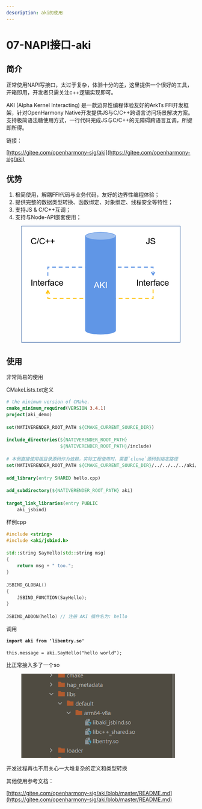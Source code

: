 ```yaml
---
description: aki的使用
---
```


# 07-NAPI接口-aki

## 简介

正常使用NAPI写接口，太过于复杂，体验十分的差，这里提供一个很好的工具，开箱即用，开发者只需关注c++逻辑实现即可。

AKI (Alpha Kernel Interacting) 是一款边界性编程体验友好的ArkTs FFI开发框架，针对OpenHarmony Native开发提供JS与C/C++跨语言访问场景解决方案。支持极简语法糖使用方式，一行代码完成JS与C/C++的无障碍跨语言互调，所键即所得。

链接：

[https://gitee.com/openharmony-sig/aki](https://gitee.com/openharmony-sig/aki)

## 优势

1. 极简使用，解耦FFI代码与业务代码，友好的边界性编程体验；
2. 提供完整的数据类型转换、函数绑定、对象绑定、线程安全等特性；
3. 支持JS & C/C++互调；
4. 支持与Node-API嵌套使用；

<figure><img src=".gitbook/assets/image (3).png" alt=""><figcaption></figcaption></figure>

## 使用

非常简易的使用

CMakeLists.txt定义

```cmake
# the minimum version of CMake.
cmake_minimum_required(VERSION 3.4.1)
project(aki_demo)

set(NATIVERENDER_ROOT_PATH ${CMAKE_CURRENT_SOURCE_DIR})

include_directories(${NATIVERENDER_ROOT_PATH}
                    ${NATIVERENDER_ROOT_PATH}/include)

# 本例直接使用根目录源码作为依赖，实际工程使用时，需要`clone`源码到指定路径
set(NATIVERENDER_ROOT_PATH ${CMAKE_CURRENT_SOURCE_DIR}/../../../../aki/)

add_library(entry SHARED hello.cpp)

add_subdirectory(${NATIVERENDER_ROOT_PATH} aki)

target_link_libraries(entry PUBLIC
    aki_jsbind)
```

样例cpp

```cpp
#include <string>
#include <aki/jsbind.h>

std::string SayHello(std::string msg)
{
    return msg + " too.";
}

JSBIND_GLOBAL()
{
    JSBIND_FUNCTION(SayHello);
}

JSBIND_ADDON(hello) // 注册 AKI 插件名为: hello
```

调用

<pre class="language-javascript"><code class="lang-javascript"><strong>import aki from 'libentry.so'
</strong><strong>
</strong>this.message = aki.SayHello("hello world");
</code></pre>

比正常接入多了一个so

<figure><img src=".gitbook/assets/image (30).png" alt=""><figcaption></figcaption></figure>

开发过程再也不用关心一大堆复杂的定义和类型转换

其他使用参考文档：

[https://gitee.com/openharmony-sig/aki/blob/master/README.md](https://gitee.com/openharmony-sig/aki/blob/master/README.md)
